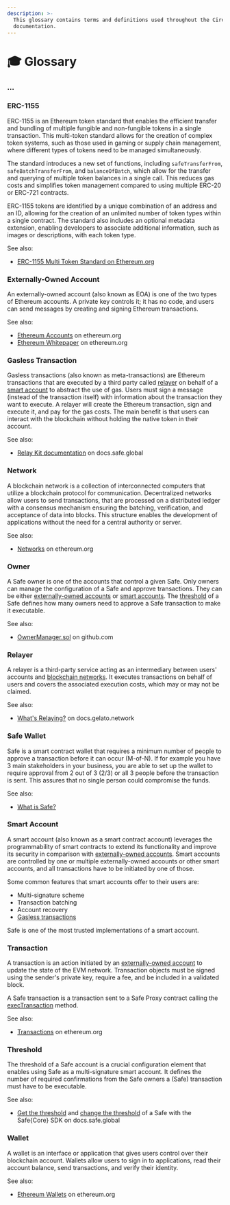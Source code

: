 ```yaml
---
description: >-
  This glossary contains terms and definitions used throughout the Circles
  documentation.
---
```


# 🎓 Glossary

### ...

### ERC-1155

ERC-1155 is an Ethereum token standard that enables the efficient transfer and bundling of multiple fungible and non-fungible tokens in a single transaction. This multi-token standard allows for the creation of complex token systems, such as those used in gaming or supply chain management, where different types of tokens need to be managed simultaneously.

The standard introduces a new set of functions, including `safeTransferFrom`, `safeBatchTransferFrom`, and `balanceOfBatch`, which allow for the transfer and querying of multiple token balances in a single call. This reduces gas costs and simplifies token management compared to using multiple ERC-20 or ERC-721 contracts.

ERC-1155 tokens are identified by a unique combination of an address and an ID, allowing for the creation of an unlimited number of token types within a single contract. The standard also includes an optional metadata extension, enabling developers to associate additional information, such as images or descriptions, with each token type.

See also:&#x20;

* [ERC-1155 Multi Token Standard on Ethereum.org](https://ethereum.org/en/developers/docs/standards/tokens/erc-1155/)

### Externally-Owned Account <a href="#externally-owned-account" id="externally-owned-account"></a>

An externally-owned account (also known as EOA) is one of the two types of Ethereum accounts. A private key controls it; it has no code, and users can send messages by creating and signing Ethereum transactions.

See also:

* [Ethereum Accounts](https://ethereum.org/en/developers/docs/accounts) on ethereum.org
* [Ethereum Whitepaper](https://ethereum.org/en/whitepaper/#ethereum-accounts) on ethereum.org

### Gasless Transaction <a href="#gasless-transaction" id="gasless-transaction"></a>

Gasless transactions (also known as meta-transactions) are Ethereum transactions that are executed by a third party called [relayer](https://docs.safe.global/glossary#relayer) on behalf of a [smart account](https://docs.safe.global/glossary#smart-account) to abstract the use of gas. Users must sign a message (instead of the transaction itself) with information about the transaction they want to execute. A relayer will create the Ethereum transaction, sign and execute it, and pay for the gas costs. The main benefit is that users can interact with the blockchain without holding the native token in their account.

See also:

* [Relay Kit documentation](https://docs.safe.global/sdk/relay-kit) on docs.safe.global

### Network <a href="#network" id="network"></a>

A blockchain network is a collection of interconnected computers that utilize a blockchain protocol for communication. Decentralized networks allow users to send transactions, that are processed on a distributed ledger with a consensus mechanism ensuring the batching, verification, and acceptance of data into blocks. This structure enables the development of applications without the need for a central authority or server.

See also:

* [Networks](https://ethereum.org/en/developers/docs/networks) on ethereum.org

### Owner <a href="#owner" id="owner"></a>

A Safe owner is one of the accounts that control a given Safe. Only owners can manage the configuration of a Safe and approve transactions. They can be either [externally-owned accounts](https://docs.safe.global/glossary#externally-owned-account) or [smart accounts](https://docs.safe.global/glossary#smart-account). The [threshold](https://docs.safe.global/glossary#threshold) of a Safe defines how many owners need to approve a Safe transaction to make it executable.

See also:

* [OwnerManager.sol](https://github.com/safe-global/safe-smart-account/blob/main/contracts/base/OwnerManager.sol) on github.com

### Relayer <a href="#relayer" id="relayer"></a>

A relayer is a third-party service acting as an intermediary between users' accounts and [blockchain networks](https://docs.safe.global/glossary#network). It executes transactions on behalf of users and covers the associated execution costs, which may or may not be claimed.

See also:

* [What's Relaying?](https://docs.gelato.network/developer-services/relay/what-is-relaying) on docs.gelato.network

### Safe Wallet <a href="#safe-apps" id="safe-apps"></a>

Safe is a smart contract wallet that requires a minimum number of people to approve a transaction before it can occur (M-of-N). If for example you have 3 main stakeholders in your business, you are able to set up the wallet to require approval from 2 out of 3 (2/3) or all 3 people before the transaction is sent. This assures that no single person could compromise the funds.

See also:

* [What is Safe?](https://help.safe.global/en/articles/40869-what-is-safe)

### Smart Account <a href="#smart-account" id="smart-account"></a>

A smart account (also known as a smart contract account) leverages the programmability of smart contracts to extend its functionality and improve its security in comparison with [externally-owned accounts](https://docs.safe.global/glossary#externally-owned-account). Smart accounts are controlled by one or multiple externally-owned accounts or other smart accounts, and all transactions have to be initiated by one of those.

Some common features that smart accounts offer to their users are:

* Multi-signature scheme
* Transaction batching
* Account recovery
* [Gasless transactions](https://docs.safe.global/glossary#gasless-transaction)

Safe is one of the most trusted implementations of a smart account.

### Transaction <a href="#transaction" id="transaction"></a>

A transaction is an action initiated by an [externally-owned account](https://docs.safe.global/glossary#externally-owned-account) to update the state of the EVM network. Transaction objects must be signed using the sender's private key, require a fee, and be included in a validated block.

A Safe transaction is a transaction sent to a Safe Proxy contract calling the [execTransaction](https://github.com/safe-global/safe-smart-account/blob/main/contracts/Safe.sol#L104) method.

See also:

* [Transactions](https://ethereum.org/developers/docs/transactions) on ethereum.org

### Threshold <a href="#threshold" id="threshold"></a>

The threshold of a Safe account is a crucial configuration element that enables using Safe as a multi-signature smart account. It defines the number of required confirmations from the Safe owners a (Safe) transaction must have to be executable.

See also:

* [Get the threshold](https://docs.safe.global/sdk/protocol-kit/reference#getthreshold) and [change the threshold](https://docs.safe.global/sdk/protocol-kit/reference#createchangethresholdtx) of a Safe with the Safe{Core} SDK on docs.safe.global

### Wallet <a href="#wallet" id="wallet"></a>

A wallet is an interface or application that gives users control over their blockchain account. Wallets allow users to sign in to applications, read their account balance, send transactions, and verify their identity.

See also:

* [Ethereum Wallets](https://ethereum.org/wallets) on ethereum.org

